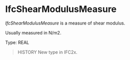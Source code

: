 # IfcShearModulusMeasure

_IfcShearModulusMeasure_ is a measure of shear modulus.<!-- end of definition -->

Usually measured in N/m2.

Type: REAL

> HISTORY  New type in IFC2x.
